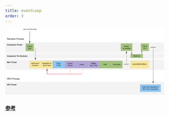 ```yaml
---
title: eventLoop
order: 3
---
```


![](../assets/browser/frameRender.svg)

### [参考](https://zhuanlan.zhihu.com/p/33058983)
